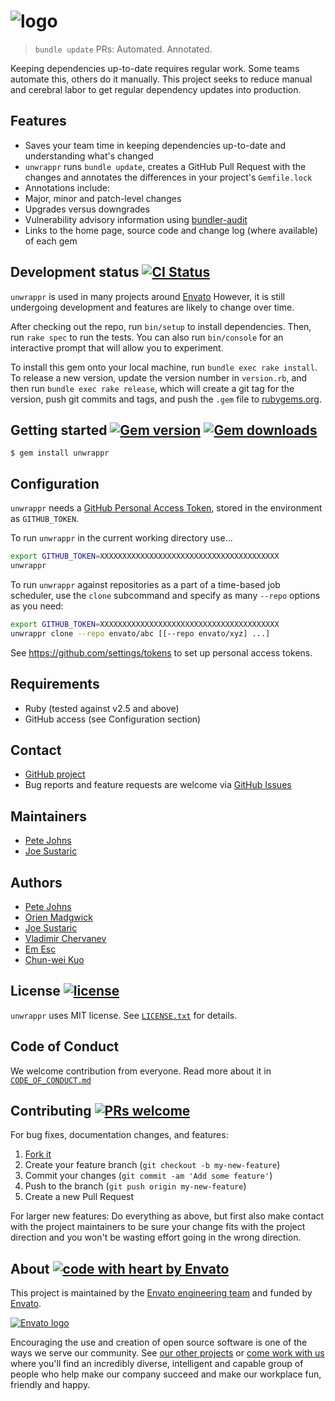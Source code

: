 # ![logo](https://user-images.githubusercontent.com/20217279/37953358-6847ed8a-31ee-11e8-9d3f-492e2574d7dc.png)

>  `bundle update` PRs: Automated. Annotated.

Keeping dependencies up-to-date requires regular work. Some teams automate this,
others do it manually. This project seeks to reduce manual and cerebral labor
to get regular dependency updates into production.

## Features

 - Saves your team time in keeping dependencies up-to-date and understanding what's changed
 - `unwrappr` runs `bundle update`, creates a GitHub Pull Request with the changes and annotates the differences in your project's `Gemfile.lock`
 - Annotations include:
  - Major, minor and patch-level changes
  - Upgrades versus downgrades
  - Vulnerability advisory information using [bundler-audit](https://github.com/rubysec/bundler-audit)
  - Links to the home page, source code and change log (where available) of each gem

## Development status [![CI Status](https://github.com/envato/unwrappr/workflows/CI/badge.svg)](https://github.com/envato/unwrappr/actions?query=workflow%3ACI)

`unwrappr` is used in many projects around [Envato][envato]
However, it is still undergoing development and features are likely to change
over time.

After checking out the repo, run `bin/setup` to install dependencies. Then, run
`rake spec` to run the tests. You can also run `bin/console` for an interactive
prompt that will allow you to experiment.

To install this gem onto your local machine, run `bundle exec rake install`. To
release a new version, update the version number in `version.rb`, and then run
`bundle exec rake release`, which will create a git tag for the version, push
git commits and tags, and push the `.gem` file to
[rubygems.org](https://rubygems.org).


## Getting started [![Gem version](https://img.shields.io/gem/v/unwrappr.svg?style=flat-square)](https://github.com/envato/unwrappr) [![Gem downloads](https://img.shields.io/gem/dt/unwrappr.svg?style=flat-square)](https://rubygems.org/gems/unwrappr)

```
$ gem install unwrappr
```

## Configuration

`unwrappr` needs a [GitHub Personal Access Token](https://github.com/settings/tokens), stored in the environment as `GITHUB_TOKEN`.

To run `unwrappr` in the current working directory use...

```bash
export GITHUB_TOKEN=XXXXXXXXXXXXXXXXXXXXXXXXXXXXXXXXXXXXXXXX
unwrappr
```

To run `unwrappr` against repositories as a part of a time-based job
scheduler, use the `clone` subcommand and specify as many `--repo` options as
you need:

```bash
export GITHUB_TOKEN=XXXXXXXXXXXXXXXXXXXXXXXXXXXXXXXXXXXXXXXX
unwrappr clone --repo envato/abc [[--repo envato/xyz] ...]
```

See https://github.com/settings/tokens to set up personal access tokens.

## Requirements

 - Ruby (tested against v2.5 and above)
 - GitHub access (see Configuration section)

## Contact

 - [GitHub project](https://github.com/envato/unwrappr)
 - Bug reports and feature requests are welcome via [GitHub Issues](https://github.com/envato/unwrappr/issues)

## Maintainers

 - [Pete Johns](https://github.com/johnsyweb)
 - [Joe Sustaric](https://github.com/joesustaric)

## Authors

 - [Pete Johns](https://github.com/johnsyweb)
 - [Orien Madgwick](https://github.com/orien)
 - [Joe Sustaric](https://github.com/joesustaric)
 - [Vladimir Chervanev](https://github.com/vchervanev)
 - [Em Esc](https://github.com/emesc)
 - [Chun-wei Kuo](https://github.com/Domon)

## License [![license](https://img.shields.io/github/license/mashape/apistatus.svg?style=flat-square)](https://github.com/envato/unwrappr/blob/HEAD/LICENSE.txt)

`unwrappr` uses MIT license. See
[`LICENSE.txt`](https://github.com/envato/unwrappr/blob/HEAD/LICENSE.txt) for
details.

## Code of Conduct

We welcome contribution from everyone. Read more about it in
[`CODE_OF_CONDUCT.md`](https://github.com/envato/unwrappr/blob/HEAD/CODE_OF_CONDUCT.md)

## Contributing [![PRs welcome](https://img.shields.io/badge/PRs-welcome-orange.svg?style=flat-square)](https://github.com/envato/unwrappr/issues)

For bug fixes, documentation changes, and features:

1. [Fork it](./fork)
1. Create your feature branch (`git checkout -b my-new-feature`)
1. Commit your changes (`git commit -am 'Add some feature'`)
1. Push to the branch (`git push origin my-new-feature`)
1. Create a new Pull Request

For larger new features: Do everything as above, but first also make contact with the project maintainers to be sure your change fits with the project direction and you won't be wasting effort going in the wrong direction.

## About [![code with heart by Envato](https://img.shields.io/badge/%3C%2F%3E%20with%20%E2%99%A5%20by-Envato-ff69b4.svg?style=flat-square)](https://github.com/envato/unwrappr)

This project is maintained by the [Envato engineering team][webuild] and funded by [Envato][envato].

[<img src="http://opensource.envato.com/images/envato-oss-readme-logo.png" alt="Envato logo">][envato]

Encouraging the use and creation of open source software is one of the ways we
serve our community. See [our other projects][oss] or [come work with
us][careers] where you'll find an incredibly diverse, intelligent and capable
group of people who help make our company succeed and make our workplace fun,
friendly and happy.

  [webuild]: https://webuild.envato.com?utm_source=github
  [envato]: https://envato.com?utm_source=github
  [oss]: https://opensource.envato.com/?utm_source=github
  [careers]: https://envato.com/careers/?utm_source=github
